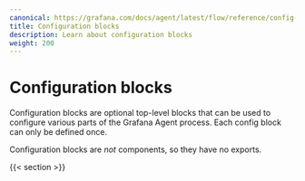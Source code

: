 ```yaml
---
canonical: https://grafana.com/docs/agent/latest/flow/reference/config-blocks/
title: Configuration blocks
description: Learn about configuration blocks
weight: 200
---
```


# Configuration blocks

Configuration blocks are optional top-level blocks that can be used to
configure various parts of the Grafana Agent process. Each config block can
only be defined once.

Configuration blocks are _not_ components, so they have no exports.

{{< section >}}
